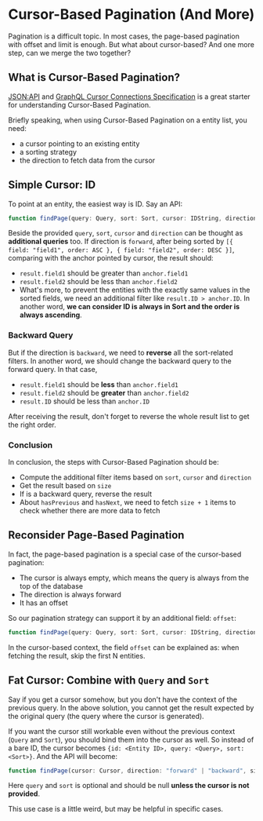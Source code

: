 # Cursor-Based Pagination (And More)

Pagination is a difficult topic. In most cases, the page-based pagination with offset and limit is enough. But what about
cursor-based? And one more step, can we merge the two together?

## What is Cursor-Based Pagination?

[JSON:API](https://jsonapi.org/profiles/ethanresnick/cursor-pagination/) and
[GraphQL Cursor Connections Specification](https://relay.dev/graphql/connections.htm) is a great starter for understanding
Cursor-Based Pagination.

Briefly speaking, when using Cursor-Based Pagination on a entity list, you need:

* a cursor pointing to an existing entity
* a sorting strategy
* the direction to fetch data from the cursor

## Simple Cursor: ID

To point at an entity, the easiest way is ID. Say an API:

```typescript
function findPage(query: Query, sort: Sort, cursor: IDString, direction: "forward" | "backward", size: number): Page<Entity>
```

Beside the provided `query`, `sort`, `cursor` and `direction` can be thought as **additional queries** too.
If direction is `forward`, after being sorted by `[{ field: "field1", order: ASC }, { field: "field2", order: DESC }]`,
comparing with the anchor pointed by cursor, the result should:

* `result.field1` should be greater than `anchor.field1`
* `result.field2` should be less than `anchor.field2`
* What's more, to prevent the entities with the exactly same values in the sorted fields, we need an additional filter
  like `result.ID > anchor.ID`. In another word, **we can consider ID is always in Sort and the order is always ascending**.

### Backward Query

But if the direction is `backward`, we need to **reverse** all the sort-related filters. In another word, we should change
the backward query to the forward query. In that case,

* `result.field1` should be **less** than `anchor.field1`
* `result.field2` should be **greater** than `anchor.field2`
* `result.ID` should be less than `anchor.ID`

After receiving the result, don't forget to reverse the whole result list to get the right order.

### Conclusion

In conclusion, the steps with Cursor-Based Pagination should be:

* Compute the additional filter items based on `sort`, `cursor` and `direction`
* Get the result based on `size`
* If is a backward query, reverse the result
* About `hasPrevious` and `hasNext`, we need to fetch `size + 1` items to check whether there are more data to fetch

## Reconsider Page-Based Pagination

In fact, the page-based pagination is a special case of the cursor-based pagination:

* The cursor is always empty, which means the query is always from the top of the database
* The direction is always forward
* It has an offset

So our pagination strategy can support it by an additional field: `offset`:

```typescript
function findPage(query: Query, sort: Sort, cursor: IDString, direction: "forward" | "backward", size: number, offset: number): Page<Entity>
```

In the cursor-based context, the field `offset` can be explained as: when fetching the result, skip the first N entities.

## Fat Cursor: Combine with `Query` and `Sort`

Say if you get a cursor somehow, but you don't have the context of the previous query. In the above solution, you cannot
get the result expected by the original query (the query where the cursor is generated).

If you want the cursor still workable even without the previous context (`Query` and `Sort`), you should bind them into
the cursor as well. So instead of a bare ID, the cursor becomes `{id: <Entity ID>, query: <Query>, sort: <Sort>}`.
And the API will become:

```typescript
function findPage(cursor: Cursor, direction: "forward" | "backward", size: number, offset: number, query?: Query, sort?: Sort): Page<Entity>
```

Here `query` and `sort` is optional and should be null **unless the cursor is not provided**.

This use case is a little weird, but may be helpful in specific cases.
